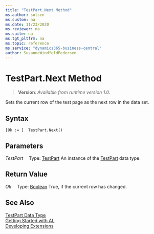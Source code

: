 ```yaml
---
title: "TestPart.Next Method"
ms.author: solsen
ms.custom: na
ms.date: 11/23/2020
ms.reviewer: na
ms.suite: na
ms.tgt_pltfrm: na
ms.topic: reference
ms.service: "dynamics365-business-central"
author: SusanneWindfeldPedersen
---
```

[//]: # (START>DO_NOT_EDIT)
[//]: # (IMPORTANT:Do not edit any of the content between here and the END>DO_NOT_EDIT.)
[//]: # (Any modifications should be made in the .xml files in the ModernDev repo.)
# TestPart.Next Method
> **Version**: _Available from runtime version 1.0._

Sets the current row of the test page as the next row in the data set.


## Syntax
```
[Ok := ]  TestPart.Next()
```

## Parameters
*TestPart*
&emsp;Type: [TestPart](testpart-data-type.md)
An instance of the [TestPart](testpart-data-type.md) data type.

## Return Value
*Ok*
&emsp;Type: [Boolean](../boolean/boolean-data-type.md)
True, if the current row has changed.


[//]: # (IMPORTANT: END>DO_NOT_EDIT)
## See Also
[TestPart Data Type](testpart-data-type.md)  
[Getting Started with AL](../../devenv-get-started.md)  
[Developing Extensions](../../devenv-dev-overview.md)